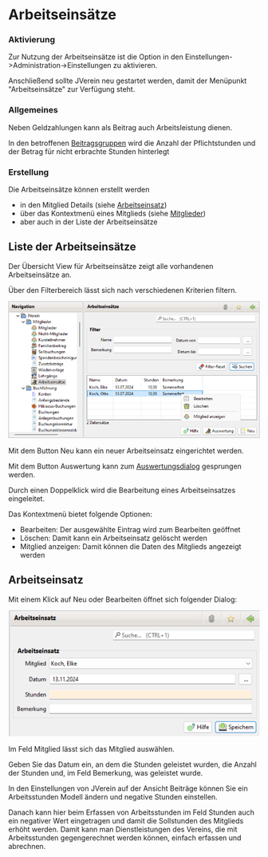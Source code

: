 # Arbeitseinsätze

### Aktivierung

Zur Nutzung der Arbeitseinsätze ist die Option in den Einstellungen->Administration->Einstellungen zu aktivieren.

Anschließend sollte JVerein neu gestartet werden, damit der Menüpunkt "Arbeitseinsätze" zur Verfügung steht.

### Allgemeines

Neben Geldzahlungen kann als Beitrag auch Arbeitsleistung dienen.

In den betroffenen [Beitragsgruppen](../administration/mitglieder/beitragsgruppen.md) wird die Anzahl der Pflichtstunden und der Betrag für nicht erbrachte Stunden hinterlegt

### Erstellung

Die Arbeitseinsätze können erstellt werden

* in den Mitglied Details (siehe [Arbeitseinsatz](../../3.0/mitglieder/content/arbeitseinsatz.md))
* über das Kontextmenü eines Mitglieds (siehe [Mitglieder](content/mitglieder.md))
* aber auch in der Liste der Arbeitseinsätze

## Liste der Arbeitseinsätze

Der Übersicht View für Arbeitseinsätze zeigt alle vorhandenen Arbeitseinsätze an.

Über den Filterbereich lässt sich nach verschiedenen Kriterien filtern.

![](img/ArbeitseinsaetzeListeView.png)

Mit dem Button Neu kann ein neuer Arbeitseinsatz eingerichtet werden.

Mit dem Button Auswertung kann zum [Auswertungsdialog](../auswertungen/arbeitseinsatz.md) gesprungen werden.

Durch einen Doppelklick wird die Bearbeitung eines Arbeitseinsatzes eingeleitet.

Das Kontextmenü bietet folgende Optionen:

* Bearbeiten: Der ausgewählte Eintrag wird zum Bearbeiten geöffnet
* Löschen: Damit kann ein Arbeitseinsatz gelöscht werden
* Mitglied anzeigen: Damit können die Daten des Mitglieds angezeigt werden

## Arbeitseinsatz

Mit einem Klick auf Neu oder Bearbeiten öffnet sich folgender Dialog:

![](img/ArbeitseinsatzView.png)

Im Feld Mitglied lässt sich das Mitglied auswählen.

Geben Sie das Datum ein, an dem die Stunden geleistet wurden, die Anzahl der Stunden und, im Feld Bemerkung, was geleistet wurde.

In den Einstellungen von JVerein auf der Ansicht Beiträge können Sie ein Arbeitsstunden Modell ändern und negative Stunden einstellen.

Danach kann hier beim Erfassen von Arbeitsstunden im Feld Stunden auch ein negativer Wert eingetragen und damit die Sollstunden des Mitglieds erhöht werden. Damit kann man Dienstleistungen des Vereins, die mit Arbeitsstunden gegengerechnet werden können, einfach erfassen und abrechnen.

